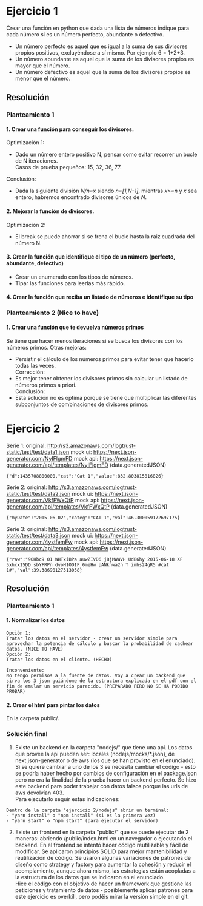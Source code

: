 # Ejercicio 1

Crear una función en python que dada una lista de números indique para cada número si es un número perfecto, abundante o defectivo.   
- Un número perfecto es aquel que es igual a la suma de sus divisores propios positivos, excluyéndose a sí mismo. Por ejemplo 6 = 1+2+3.   
- Un número abundante es aquel que la suma de los divisores propios es mayor que el número.   
- Un número defectivo es aquel que la suma de los divisores propios es menor que el número.

## Resolución

### Planteamiento 1

#### 1. Crear una función para conseguir los divisores.

Optimización 1:   
- Dado un número entero positivo N, pensar como evitar recorrer un bucle de N iteraciones.   
Casos de prueba pequeños: 15, 32, 36, 77.   

Conclusión:   
- Dada la siguiente división *N/n=x* siendo *n=[1,N-1]*, mientras *x>=n* y *x* sea entero, habremos encontrado divisores únicos de *N*.

#### 2. Mejorar la función de divisores.

Optimización 2:   
- El break se puede ahorrar si se frena el bucle hasta la raiz cuadrada del número N.

#### 3. Crear la función que identifique el tipo de un número (perfecto, abundante, defectivo)

- Crear un enumerado con los tipos de números.
- Tipar las funciones para leerlas más rápido.

#### 4. Crear la función que reciba un listado de números e identifique su tipo

### Planteamiento 2 (Nice to have)

#### 1. Crear una función que te devuelva números primos

Se tiene que hacer menos iteraciones si se busca los divisores con los números primos.
Otras mejoras:   
- Persistir el cálculo de los números primos para evitar tener que hacerlo todas las veces.   
Corrección:
- Es mejor tener obtener los divisores primos sin calcular un listado de números primos a priori.   
Conclusión:   
- Esta solución no es óptima porque se tiene que múltiplicar las diferentes subconjuntos de combinaciones de divisores primos.   


# Ejercicio 2

Serie 1:
original: http://s3.amazonaws.com/logtrust-static/test/test/data1.json
mock ui: https://next.json-generator.com/NyIFlgmFD
mock api: https://next.json-generator.com/api/templates/NyIFlgmFD (data.generatedJSON)
```
{"d":1435708800000,"cat":"Cat 1","value":832.803815816826}
```

Serie 2:
original: http://s3.amazonaws.com/logtrust-static/test/test/data2.json
mock ui: https://next.json-generator.com/VkfFWxQtP
mock api: https://next.json-generator.com/api/templates/VkfFWxQtP (data.generatedJSON)
```
{"myDate":"2015-06-02","categ":"CAT 1","val":46.300059172697175} 
```

Serie 3:
original: http://s3.amazonaws.com/logtrust-static/test/test/data3.json
mock ui: https://next.json-generator.com/4ystfemFw
mock api: https://next.json-generator.com/api/templates/4ystfemFw (data.generatedJSON)
```
{"raw":"9OHbc9 O1 WHTxiBPa auwZIVD6 j8jMWWVH UdB6hy 2015-06-18 XF
5xhcx15DD sbYFRPn dyoH1OOIF 6meHw pANknwa2h T imhs24gR5 #cat
1#","val":39.38690127513058}
```

## Resolución

### Planteamiento 1

#### 1. Normalizar los datos
```
Opción 1:
Tratar los datos en el servidor - crear un servidor simple para aprovechar la potencia de cálculo y buscar la probabilidad de cachear datos. (NICE TO HAVE)
Opción 2:
Tratar los datos en el cliente. (HECHO)

Inconveniente:
No tengo permisos a la fuente de datos. Voy a crear un backend que sirva los 3 json guiándome de la estructura explicada en el pdf con el fin de emular un servicio parecido. (PREPARADO PERO NO SE HA PODIDO PROBAR)
```
#### 2. Crear el html para pintar los datos
En la carpeta public/.  

### Solución final
1. Existe un backend en la carpeta "nodejs/" que tiene una api. Los datos que provee la api pueden ser: locales (nodejs/mocks/*.json), de next.json-generator o de aws (los que se han provisto en el enunciado). Si se quiere cambiar a uno de los 3 se necesita cambiar el código - esto se podría haber hecho por cambios de configuración en el package.json pero no era la finalidad de la prueba hacer un backend perfecto. Se hizo este backend para poder trabajar con datos falsos porque las urls de aws devolvían 403.  
Para ejecutarlo seguir estas indicaciones:
```
Dentro de la carpeta "ejercicio 2/nodejs" abrir un terminal:
- "yarn install" o "npm install" (si es la primera vez)
- "yarn start" o "npm start" (para ejecutar el servidor)
```
2. Existe un frontend en la carpeta "public/" que se puede ejecutar de 2 maneras: abriendo /public/index.html en un navegador o ejecutando el backend. En el frontend se intentó hacer código reutilizable y fácil de modificar. Se aplicaron principios SOLID para mejor mantenibilidad y reutilización de código. Se usaron algunas variaciones de patrones de diseño como strategy y factory para aumentar la cohesión y reducir el acomplamiento, aunque ahora mismo, las estrategias están acopladas a la estructura de los datos que se indicaron en el enunciado.   
Hice el código con el objetivo de hacer un framework que gestione las peticiones y tratamiento de datos - posiblemente aplicar patrones para este ejercicio es overkill, pero podéis mirar la versión simple en el git.